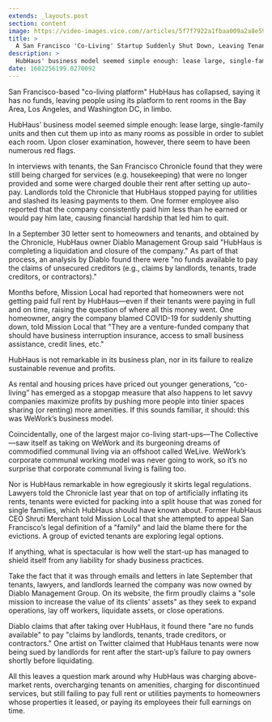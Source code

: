 ```yaml
--- 
extends: _layouts.post 
section: content 
image: https://video-images.vice.com//articles/5f7f7922a1fbaa009a2a8e59/lede/1602189975662-screen-shot-2020-10-08-at-44208-pm.png?image-resize-opts=Y3JvcD0xeHc6MC44ODE5eGg7MHh3LDAuMTE4MXhoJnJlc2l6ZT0xMjAwOiomcmVzaXplPTEyMDA6Kg 
title: > 
  A San Francisco 'Co-Living' Startup Suddenly Shut Down, Leaving Tenants In Limbo 
description: > 
  HubHaus' business model seemed simple enough: lease large, single-family units and then cut them up into as many rooms as possible in order to sublet each room.In interviews with tenants, the San Francisco Chronicle found that they were still being charged for services (e.g.Landlords told the Chronicle that HubHaus stopped paying for utilities and slashed its leasing payments to them.Diablo claims that after taking over HubHaus, it found there "are no funds available" to pay "claims by landlords, tenants, trade creditors, or contractors."One artist on Twitter claimed that HubHaus tenants were now being sued by landlords for rent after the start-up’s failure to pay owners shortly before liquidating. 
date: 1602256199.0270092 
--- 
```

San Francisco-based "co-living platform" HubHaus has collapsed, saying it has no funds, leaving people using its platform to rent rooms in the Bay Area, Los Angeles, and Washington DC, in limbo.

HubHaus' business model seemed simple enough: lease large, single-family units and then cut them up into as many rooms as possible in order to sublet each room. Upon closer examination, however, there seem to have been numerous red flags.

In interviews with tenants, the San Francisco Chronicle found that they were still being charged for services (e.g. housekeeping) that were no longer provided and some were charged double their rent after setting up auto-pay. Landlords told the Chronicle that HubHaus stopped paying for utilities and slashed its leasing payments to them. One former employee also reported that the company consistently paid him less than he earned or would pay him late, causing financial hardship that led him to quit.

In a September 30 letter sent to homeowners and tenants, and obtained by the Chronicle, HubHaus owner Diablo Management Group said "HubHaus is completing a liquidation and closure of the company." As part of that process, an analysis by Diablo found there were "no funds available to pay the claims of unsecured creditors (e.g., claims by landlords, tenants, trade creditors, or contractors)."

Months before, Mission Local had reported that homeowners were not getting paid full rent by HubHaus—even if their tenants were paying in full and on time, raising the question of where all this money went. One homeowner, angry the company blamed COVID-19 for suddenly shutting down, told Mission Local that "They are a venture-funded company that should have business interruption insurance, access to small business assistance, credit lines, etc."

HubHaus is not remarkable in its business plan, nor in its failure to realize sustainable revenue and profits.

As rental and housing prices have priced out younger generations, “co-living” has emerged as a stopgap measure that also happens to let savvy companies maximize profits by pushing more people into tinier spaces sharing (or renting) more amenities. If this sounds familiar, it should: this was WeWork’s business model.

Coincidentally, one of the largest major co-living start-ups—The Collective—saw itself as taking on WeWork and its burgeoning dreams of commodified communal living via an offshoot called WeLive. WeWork’s corporate communal working model was never going to work, so it’s no surprise that corporate communal living is failing too.

Nor is HubHaus remarkable in how egregiously it skirts legal regulations. Lawyers told the Chronicle last year that on top of artificially inflating its rents, tenants were evicted for packing into a split house that was zoned for single families, which HubHaus should have known about. Former HubHaus CEO Shruti Merchant told Mission Local that she attempted to appeal San Francisco’s legal definition of a "family" and laid the blame there for the evictions. A group of evicted tenants are exploring legal options.

If anything, what is spectacular is how well the start-up has managed to shield itself from any liability for shady business practices.

Take the fact that it was through emails and letters in late September that tenants, lawyers, and landlords learned the company was now owned by Diablo Management Group. On its website, the firm proudly claims a "sole mission to increase the value of its clients' assets" as they seek to expand operations, lay off workers, liquidate assets, or close operations.

Diablo claims that after taking over HubHaus, it found there "are no funds available" to pay "claims by landlords, tenants, trade creditors, or contractors." One artist on Twitter claimed that HubHaus tenants were now being sued by landlords for rent after the start-up’s failure to pay owners shortly before liquidating.

All this leaves a question mark around why HubHaus was charging above-market rents, overcharging tenants on amenities, charging for discontinued services, but still failing to pay full rent or utilities payments to homeowners whose properties it leased, or paying its employees their full earnings on time.
